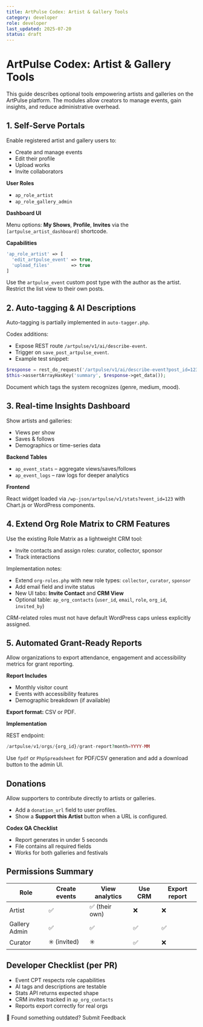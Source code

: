 ```yaml
---
title: ArtPulse Codex: Artist & Gallery Tools
category: developer
role: developer
last_updated: 2025-07-20
status: draft
---
```

# ArtPulse Codex: Artist & Gallery Tools

This guide describes optional tools empowering artists and galleries on the ArtPulse platform. The modules allow creators to manage events, gain insights, and reduce administrative overhead.

## 1. Self-Serve Portals

Enable registered artist and gallery users to:

- Create and manage events
- Edit their profile
- Upload works
- Invite collaborators

**User Roles**

- `ap_role_artist`
- `ap_role_gallery_admin`

**Dashboard UI**

Menu options: **My Shows**, **Profile**, **Invites** via the `[artpulse_artist_dashboard]` shortcode.

**Capabilities**

```php
'ap_role_artist' => [
  'edit_artpulse_event' => true,
  'upload_files'        => true
]
```

Use the `artpulse_event` custom post type with the author as the artist. Restrict the list view to their own posts.

## 2. Auto-tagging & AI Descriptions

Auto-tagging is partially implemented in `auto-tagger.php`.

Codex additions:

- Expose REST route `/artpulse/v1/ai/describe-event`.
- Trigger on `save_post_artpulse_event`.
- Example test snippet:

```php
$response = rest_do_request('/artpulse/v1/ai/describe-event?post_id=123');
$this->assertArrayHasKey('summary', $response->get_data());
```

Document which tags the system recognizes (genre, medium, mood).

## 3. Real-time Insights Dashboard

Show artists and galleries:

- Views per show
- Saves & follows
- Demographics or time-series data

**Backend Tables**

- `ap_event_stats` – aggregate views/saves/follows
- `ap_event_logs` – raw logs for deeper analytics

**Frontend**

React widget loaded via `/wp-json/artpulse/v1/stats?event_id=123` with Chart.js or WordPress components.

## 4. Extend Org Role Matrix to CRM Features

Use the existing Role Matrix as a lightweight CRM tool:

- Invite contacts and assign roles: curator, collector, sponsor
- Track interactions

Implementation notes:

- Extend `org-roles.php` with new role types: `collector`, `curator`, `sponsor`
- Add email field and invite status
- New UI tabs: **Invite Contact** and **CRM View**
- Optional table: `ap_org_contacts` (`user_id`, `email`, `role`, `org_id`, `invited_by`)

CRM-related roles must not have default WordPress caps unless explicitly assigned.

## 5. Automated Grant-Ready Reports

Allow organizations to export attendance, engagement and accessibility metrics for grant reporting.

**Report Includes**

- Monthly visitor count
- Events with accessibility features
- Demographic breakdown (if available)

**Export format:** CSV or PDF.

**Implementation**

REST endpoint:

```php
/artpulse/v1/orgs/{org_id}/grant-report?month=YYYY-MM
```

Use `fpdf` or `PhpSpreadsheet` for PDF/CSV generation and add a download button to the admin UI.

## Donations

Allow supporters to contribute directly to artists or galleries.

- Add a `donation_url` field to user profiles.
- Show a **Support this Artist** button when a URL is configured.

**Codex QA Checklist**

- Report generates in under 5 seconds
- File contains all required fields
- Works for both galleries and festivals

## Permissions Summary

| Role         | Create events | View analytics | Use CRM | Export report |
|--------------|--------------|---------------|---------|---------------|
| Artist       | ✅           | ✅ (their own)| ❌      | ❌            |
| Gallery Admin| ✅           | ✅            | ✅      | ✅            |
| Curator      | ✳️ (invited) | ✳️           | ✅      | ❌            |

## Developer Checklist (per PR)

- Event CPT respects role capabilities
- AI tags and descriptions are testable
- Stats API returns expected shape
- CRM invites tracked in `ap_org_contacts`
- Reports export correctly for real orgs

💬 Found something outdated? Submit Feedback
